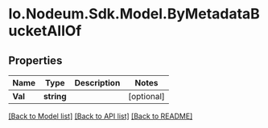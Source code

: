 # Io.Nodeum.Sdk.Model.ByMetadataBucketAllOf
## Properties

Name | Type | Description | Notes
------------ | ------------- | ------------- | -------------
**Val** | **string** |  | [optional] 

[[Back to Model list]](../README.md#documentation-for-models) [[Back to API list]](../README.md#documentation-for-api-endpoints) [[Back to README]](../README.md)

